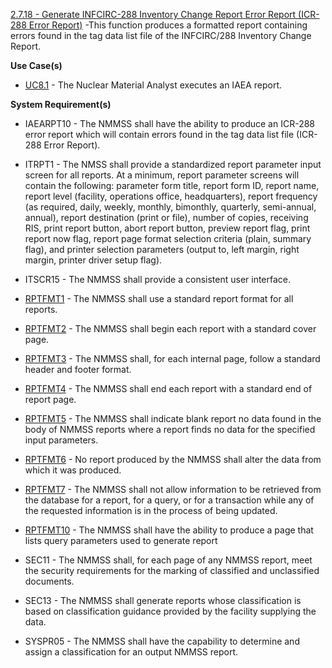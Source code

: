 <a href="https://dev.azure.com/Link-Technologies/NMMSS%20Requirements/_workitems/edit/315/" target="_blank">2.7.18 - Generate INFCIRC-288 Inventory Change Report Error Report (ICR-288 Error Report)</a> -This function produces a formatted report containing errors found in the tag data list file of the INFCIRC/288 Inventory Change Report.



**Use Case(s)**

- <a href="https://dev.azure.com/Link-Technologies/NMMSS%20Requirements/_workitems/edit/455/" target="_blank">UC8.1</a> - The Nuclear Material Analyst executes an IAEA report.

**System Requirement(s)**

- IAEARPT10 - The NMMSS shall have the ability to produce an ICR-288 error report which will contain errors found in the tag data list file (ICR-288 Error Report).

- ITRPT1 - The NMSS shall provide a standardized report parameter input screen for all reports. At a minimum, report parameter screens will contain the following: parameter form title, report form ID, report name, report level (facility, operations office, headquarters), report frequency (as required, daily, weekly, monthly, bimonthly, quarterly, semi-annual, annual), report destination (print or file), number of copies, receiving RIS, print report button, abort report button, preview report flag, print report now flag, report page format selection criteria (plain, summary flag), and printer selection parameters (output to, left margin, right margin, printer driver setup flag).

- ITSCR15 - The NMMSS shall provide a consistent user interface.

- <a href="https://dev.azure.com/Link-Technologies/NMMSS%20Requirements/_workitems/edit/435/" target="_blank">RPTFMT1</a> - The NMMSS shall use a standard report format for all reports.

- <a href="https://dev.azure.com/Link-Technologies/NMMSS%20Requirements/_workitems/edit/436/" target="_blank">RPTFMT2</a> - The NMMSS shall begin each report with a standard cover page.

- <a href="https://dev.azure.com/Link-Technologies/NMMSS%20Requirements/_workitems/edit/437/" target="_blank">RPTFMT3</a> - The NMMSS shall, for each internal page, follow a standard header and footer format.

- <a href="https://dev.azure.com/Link-Technologies/NMMSS%20Requirements/_workitems/edit/438/" target="_blank">RPTFMT4</a> - The NMMSS shall end each report with a standard end of report page.

- <a href="https://dev.azure.com/Link-Technologies/NMMSS%20Requirements/_workitems/edit/439/" target="_blank">RPTFMT5</a> - The NMMSS shall indicate blank report no data found in the body of NMMSS reports where a report finds no data for the specified input parameters.

- <a href="https://dev.azure.com/Link-Technologies/NMMSS%20Requirements/_workitems/edit/440/" target="_blank">RPTFMT6</a> - No report produced by the NMMSS shall alter the data from which it was produced.

- <a href="https://dev.azure.com/Link-Technologies/NMMSS%20Requirements/_workitems/edit/441/" target="_blank">RPTFMT7</a> - The NMMSS shall not allow information to be retrieved from the database for a report, for a query, or for a transaction while any of the requested information is in the process of being updated.

- <a href="https://dev.azure.com/Link-Technologies/NMMSS%20Requirements/_workitems/edit/442/" target="_blank">RPTFMT10</a> - The NMMSS shall have the ability to produce a page that lists query parameters used to generate report

- SEC11 - The NMMSS shall, for each page of any NMMSS report, meet the security requirements for the marking of classified and unclassified documents.

- SEC13 - The NMMSS shall generate reports whose classification is based on classification guidance provided by the facility supplying the data.

- SYSPR05 - The NMMSS shall have the capability to determine and assign a classification for an output NMMSS report.